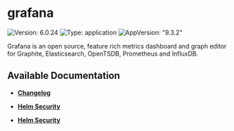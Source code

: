 # grafana

![Version: 6.0.24](https://img.shields.io/badge/Version-6.0.24-informational?style=flat-square) ![Type: application](https://img.shields.io/badge/Type-application-informational?style=flat-square) ![AppVersion: "9.3.2"](https://img.shields.io/badge/AppVersion-"9.3.2"-informational?style=flat-square)

Grafana is an open source, feature rich metrics dashboard and graph editor for Graphite, Elasticsearch, OpenTSDB, Prometheus and InfluxDB.

## Available Documentation

- [**Changelog**](CHANGELOG)

- [**Helm Security**](container-security)

- [**Helm Security**](helm-security)

